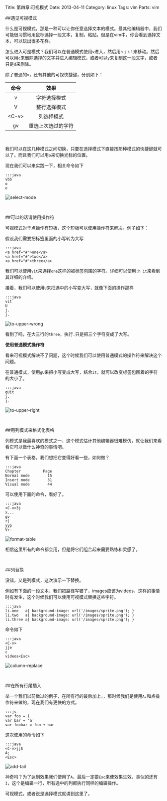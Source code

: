 Title: 第四章:可视模式
Date: 2013-04-11
Category: linux
Tags: vim
Parts: vim

##遇见可视模式

什么是可视模式，那是一种可以让你任意选择文本的模式。最其他编辑器中，我们可能很习惯地用鼠标选择一段文本，复制，粘贴。但是在vim中，你会看到选择文本，可以玩出很多花样。

怎么进入可是模式？我们可以在普通模式使用`v`进入，然后用`h` `j` `k` `l`来移动。然后可以用`c`来删除选择的文字并进入编辑模式，或者可以`y`来复制这一段文字，或者只是`d`来删除。

除了普通的`v`，还有其他的可视快捷键，分别如下：

命令|效果
:-----:|:-----:
v|字符选择模式
V|整行选择模式
\<C-v\>|列选择模式
gv|重选上次选过的字符

<br/>

我们可以在这几种模式之间切换，只要在选择模式下直接按那种模式的快捷键就可以了。而且我们可以用`o`来切换光标的位置。

现在我们可以来实践一下，相关命令如下

    :::java
    vbb
    o
    e

![select-mode]({filename}/images/forvim/chapter-iv/select-mode.gif)

<br/>

##可以的话请使用操作符

可视模式对于点操作有短板，这个短板可以使用操作符来解决。例子如下：

假设我们需要把标签里面的小写转为大写

    :::java
    <a href="#">one</a>
    <a href="#">two</a>
    <a href="#">three</a>

我们可以使用`vit`来选择`one`这样的被标签包围的字符。详细可以使用`:h it`来看到其详细的介绍。

接着，我们可以使用`U`来把选中的小写变大写，就像下面的操作那样

    :::java
    vit
    U
    j.
    j.

![to-upper-wrong]({filename}/images/forvim/chapter-iv/to-upper-wrong.gif)

看到了吗，在大三行的`three`，执行`.`只是把三个字符变成了大写。

**使用普通模式操作符**

看来可视模式解决不了问题，这个时候我们可以使用普通模式的操作符来解决这个问题。

在普通模式，使用`gU`来把小写变成大写，结合`it`，就可以改变标签包围着的字符的大小了。

    :::java
    gUit
    j.
    j.

![to-upper-right]({filename}/images/forvim/chapter-iv/to-upper-right.gif)

<br/>

##用列模式来格式化表格

列模式是我最喜欢的模式之一，这个模式估计其他编辑器很难模仿，就让我们来看看它可以做什么神奇的事情吧。

有下面一个表格，我们想把它变得好看一些，如何做？

    :::java
    Chapter	         Page
    Normal mode        15
    Insert mode        31
    Visual mode        44

可以使用下面的命令，看好了。

    :::java
    <C-v>3j
    x...
    gv
    r|
    yyp
    Vr-

![format-table]({filename}/images/forvim/chapter-iv/format-table.gif)

相信这里所有的命令都会用，但是将它们组合起来需要熟练和灵感了。

<br/>

##列替换

没错，又是列模式，这次演示一下替换。

例如有下面的一段文本，我们把路径写错了，images应该为videos，这样的事情时有发生，这个时候我们可以使用可视模式替换这些字符。

    :::java
    li.one   a{ background-image: url('/images/sprite.png'); }
    li.two   a{ background-image: url('/images/sprite.png'); }
    li.three a{ background-image: url('/images/sprite.png'); }

命令如下

    :::java
    <C-v>
    jje
    c
    videos<Esc>

![column-replace]({filename}/images/forvim/chapter-iv/column-replace.gif)

<br/>

##在所有行尾插入

举一个我们以前做过的例子，在所有行的最后加上`;`，那时候我们是使用`A;`和点操作符来做的，现在我们有更快的方式。

    :::js
    var foo = 1
    var bar = 'a'
    var foobar = foo + bar

这次使用的命令如下

    :::java
    <C-v>jj$
    A;
    <Esc>

![add-tail]({filename}/images/forvim/chapter-iv/add-tail.gif)

神奇吗？为了达到效果我们使用了`A`，最后一定要`Esc`来使效果生效，类似的还有`I`，这个是编辑一行，所有选中的列都执行同样的编辑操作。

可视模式，或者说是选择模式就讲到这里了。
